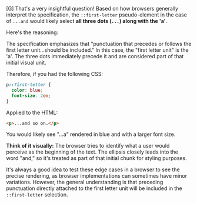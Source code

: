 [G] That's a very insightful question! Based on how browsers generally interpret the specification, the `::first-letter` pseudo-element in the case of `...and` would likely select **all three dots (`...`) along with the 'a'**.

Here's the reasoning:

The specification emphasizes that "punctuation that precedes or follows the first letter unit...should be included." In this case, the "first letter unit" is the 'a'. The three dots immediately precede it and are considered part of that initial visual unit.

Therefore, if you had the following CSS:

```css
p::first-letter {
  color: blue;
  font-size: 2em;
}
```

Applied to the HTML:

```html
<p>...and so on.</p>
```

You would likely see "...a" rendered in blue and with a larger font size.

**Think of it visually:** The browser tries to identify what a user would perceive as the beginning of the text. The ellipsis closely leads into the word "and," so it's treated as part of that initial chunk for styling purposes.

It's always a good idea to test these edge cases in a browser to see the precise rendering, as browser implementations can sometimes have minor variations. However, the general understanding is that preceding punctuation directly attached to the first letter unit will be included in the `::first-letter` selection.
